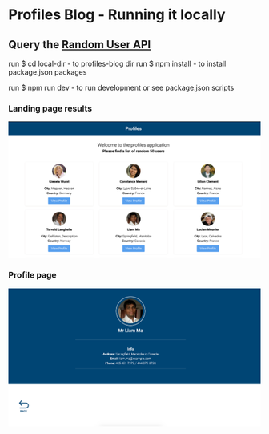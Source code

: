 # Profiles Blog - Running it locally
## Query the [Random User API ](https://randomuser.me/api/?results=50&seed=somethingfun)


run $ cd local-dir - to profiles-blog dir
run $ npm install - to install package.json packages

run $ npm run dev - to run development or see package.json scripts

### Landing page results

![Homeview](https://github.com/Mitso/profiles-blog/blob/master/homeview.png?raw=true)

### Profile page
![Profile](https://github.com/Mitso/profiles-blog/blob/master/profile.png?raw=true)


###
